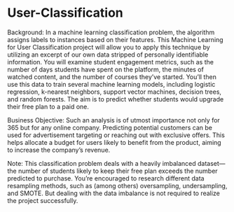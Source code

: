 # User-Classification

Background: In a machine learning classification problem, the algorithm assigns labels to instances based on their features. This Machine Learning for User Classification project will allow you to apply this technique by utilizing an excerpt of our own data stripped of personally identifiable information. You will examine student engagement metrics, such as the number of days students have spent on the platform, the minutes of watched content, and the number of courses they’ve started. You’ll then use this data to train several machine learning models, including logistic regression, k-nearest neighbors, support vector machines, decision trees, and random forests. The aim is to predict whether students would upgrade their free plan to a paid one.

Business Objective: Such an analysis is of utmost importance not only for 365 but for any online company. Predicting potential customers can be used for advertisement targeting or reaching out with exclusive offers. This helps allocate a budget for users likely to benefit from the product, aiming to increase the company’s revenue.

Note: This classification problem deals with a heavily imbalanced dataset—the number of students likely to keep their free plan exceeds the number predicted to purchase. You’re encouraged to research different data resampling methods, such as (among others) oversampling, undersampling, and SMOTE. But dealing with the data imbalance is not required to realize the project successfully.
